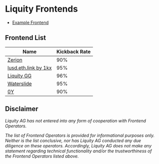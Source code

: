 # Liquity Frontends
- [Example Frontend](frontends/example.md)

## Frontend List
| Name | Kickback Rate | 
| ---- | ------------- | 
| [Zerion](frontends/zeriod.md) | 90% | 
| [lusd.eth.link by 1kx](frontends/lusd.eth.link.md) | 95% | 
| [Liquity GG](frontends/liquitygg.md) | 96% | 
| [Waterslide](frontends/waterslide.md) | 95% | 
| [0Y](frontends/0Y.md)  | 90% | 


## Disclaimer 
*Liquity AG has not entered into any form of cooperation with Frontend Operators.*

*The list of Frontend Operators is provided for informational purposes only. Neither is the list conclusive, nor has Liquity AG conducted any due diligence on these operators. Accordingly, Liquity AG does not make any statement regarding technical functionality and/or the trustworthiness of the Frontend Operators listed above.*
